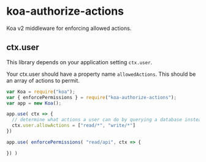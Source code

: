 # koa-authorize-actions

Koa v2 middleware for enforcing allowed actions.

## ctx.user

This library depends on your application setting `ctx.user`.

Your ctx.user should have a property name `allowedActions`. This should be an array of actions to permit.

```js
var Koa = require("koa");
var { enforcePermissions } = require("koa-authorize-actions");
var app = new Koa();

app.use( ctx => {
  // determine what actions a user can do by querying a database instead.
  ctx.user.allowActions = ["read/*", "write/*"]
})

app.use( enforcePermissions( "read/api", ctx => {

}) )

```

